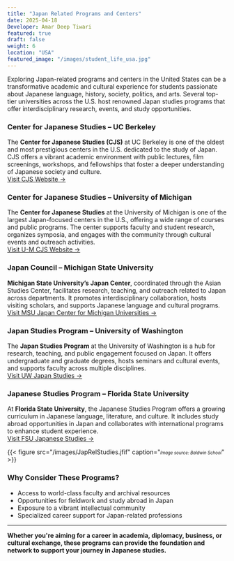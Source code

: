 ```yaml
---
title: "Japan Related Programs and Centers"
date: 2025-04-18
Developer: Amar Deep Tiwari
featured: true
draft: false
weight: 6
location: "USA"
featured_image: "/images/student_life_usa.jpg"
---
```


Exploring Japan-related programs and centers in the United States can be a transformative academic and cultural experience for students passionate about Japanese language, history, society, politics, and arts. Several top-tier universities across the U.S. host renowned Japan studies programs that offer interdisciplinary research, events, and study opportunities.

### Center for Japanese Studies – UC Berkeley
The **Center for Japanese Studies (CJS)** at UC Berkeley is one of the oldest and most prestigious centers in the U.S. dedicated to the study of Japan. CJS offers a vibrant academic environment with public lectures, film screenings, workshops, and fellowships that foster a deeper understanding of Japanese society and culture.  
[Visit CJS Website →](https://ieas.berkeley.edu/cjs)

### Center for Japanese Studies – University of Michigan
The **Center for Japanese Studies** at the University of Michigan is one of the largest Japan-focused centers in the U.S., offering a wide range of courses and public programs. The center supports faculty and student research, organizes symposia, and engages with the community through cultural events and outreach activities.  
[Visit U-M CJS Website →](https://ii.umich.edu/cjs)

### Japan Council – Michigan State University
**Michigan State University’s Japan Center**, coordinated through the Asian Studies Center, facilitates research, teaching, and outreach related to Japan across departments. It promotes interdisciplinary collaboration, hosts visiting scholars, and supports Japanese language and cultural programs.  
[Visit MSU Japan Center for Michigan Universities →](https://jcmu.isp.msu.edu/)

### Japan Studies Program – University of Washington
The **Japan Studies Program** at the University of Washington is a hub for research, teaching, and public engagement focused on Japan. It offers undergraduate and graduate degrees, hosts seminars and cultural events, and supports faculty across multiple disciplines.  
[Visit UW Japan Studies →](https://jsis.washington.edu/japan/)

### Japanese Studies Program – Florida State University
At **Florida State University**, the Japanese Studies Program offers a growing curriculum in Japanese language, literature, and culture. It includes study abroad opportunities in Japan and collaborates with international programs to enhance student experience.  
[Visit FSU Japanese Studies →](https://modlang.fsu.edu/japanese)

{{< figure src="/images/JapRelStudies.jfif" caption="<span style='font-size: 0.7em;'><em>Image source: Baldwin School</em></span>" >}}

### Why Consider These Programs?
- Access to world-class faculty and archival resources  
- Opportunities for fieldwork and study abroad in Japan  
- Exposure to a vibrant intellectual community  
- Specialized career support for Japan-related professions

---

**Whether you're aiming for a career in academia, diplomacy, business, or cultural exchange, these programs can provide the foundation and network to support your journey in Japanese studies.**
